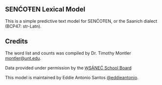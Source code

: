 SENĆOŦEN Lexical Model
----------------------

This is a simple predictive text model for SENĆOŦEN, or the Saanich
dialect (BCP47: str-Latn).

Credits
-------

The word list and counts was compiled by Dr. Timothy Montler <montler@unt.edu>.

Data provided under permission by the [W̱SÁNEĆ School Board][WSANEC]

This model is maintained by Eddie Antonio Santos [@eddieantonio][].

[WSANEC]: https://wsanecschoolboard.ca/administration/wsb-policies/au-welew-tribal-school
[@eddieantonio]: https://github.com/eddieantonio
